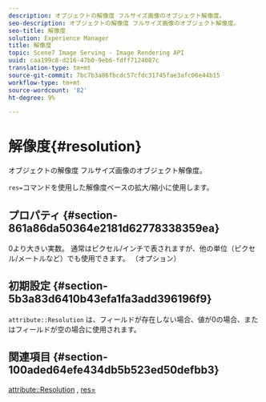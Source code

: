 ```yaml
---
description: オブジェクトの解像度 フルサイズ画像のオブジェクト解像度。
seo-description: オブジェクトの解像度 フルサイズ画像のオブジェクト解像度。
seo-title: 解像度
solution: Experience Manager
title: 解像度
topic: Scene7 Image Serving - Image Rendering API
uuid: caa199c8-d216-47b0-9eb6-fdff7124087c
translation-type: tm+mt
source-git-commit: 7bc7b3a86fbcdc57cfdc31745fae3afc06e44b15
workflow-type: tm+mt
source-wordcount: '82'
ht-degree: 9%

---
```



# 解像度{#resolution}

オブジェクトの解像度 フルサイズ画像のオブジェクト解像度。

`res=`コマンドを使用した解像度ベースの拡大/縮小に使用します。

## プロパティ {#section-861a86da50364e2181d62778338359ea}

0より大きい実数。 通常はピクセル/インチで表されますが、他の単位（ピクセル/メートルなど）でも使用できます。 （オプション）

## 初期設定 {#section-5b3a83d6410b43efa1fa3add396196f9}

`attribute::Resolution` は、フィールドが存在しない場合、値が0の場合、またはフィールドが空の場合に使用されます。

## 関連項目 {#section-100aded64efe434db5b523ed50defbb3}

[attribute::Resolution](../../../../../../is-api/image-catalog/image-serving-api-ref/c-image-catalog-reference/c-attributes-reference/r-resolution.md#reference-2c066a2cc9b04b4ea0c8ae9476e853b4) ,  [res=](../../../../../../is-api/http-ref/image-serving-api-ref/c-http-protocol-reference/c-command-reference/r-res.md#reference-3d6fe416801148dea0f786f2b5169e55)

